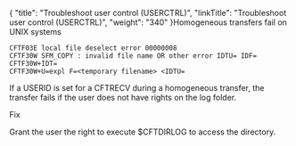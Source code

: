 {
    "title": "Troubleshoot user control (USERCTRL)",
    "linkTitle": "Troubleshoot user control (USERCTRL)",
    "weight": "340"
}Homogeneous transfers fail on UNIX systems



    CFTF03E local file deselect error 00000008
    CFTF30W SFM_COPY : invalid file name OR other error IDTU= IDF=
    CFTF30W+IDT=
    CFTF30W+U=expl F=<temporary filename> <IDTU=

If a USERID is set for a CFTRECV during a homogeneous transfer, the transfer fails if the user does not have rights on the log folder.

<span class="bold_in_para">Fix</span>

Grant the user the right to execute $CFTDIRLOG to access the directory.
